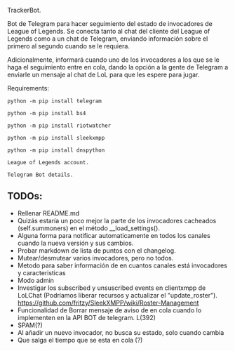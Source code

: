 TrackerBot.

Bot de Telegram para hacer seguimiento del estado de invocadores de League of Legends.
Se conecta tanto al chat del cliente del League of Legends como a un chat de Telegram, enviando
información sobre el primero al segundo cuando se le requiera.

Adicionalmente, informará cuando uno de los invocadores a los que se le haga el seguimiento entre
en cola, dando la opción a la gente de Telegram a enviarle un mensaje al chat de LoL para que
les espere para jugar.

Requirements:

	python -m pip install telegram
	
	python -m pip install bs4
	
	python -m pip install riotwatcher
	
	python -m pip install sleekxmpp
	
	python -m pip install dnspython

    League of Legends account.
	
    Telegram Bot details.
    
TODOs:
---
* Rellenar README.md
* Quizás estaría un poco mejor la parte de los invocadores cacheados (self.summoners) en el método __load_settings().
* Alguna forma para notificar automaticamente en todos los canales cuando la nueva versión y sus cambios.
* Probar markdown de lista de puntos con el changelog.
* Mutear/desmutear varios invocadores, pero no todos.
* Metodo para saber información de en cuantos canales está invocadores y caracteristicas
* Modo admin
* Investigar los subscribed y unsuscribed events en clientxmpp de LoLChat (Podríamos liberar recursos y actualizar el "update_roster"). https://github.com/fritzy/SleekXMPP/wiki/Roster-Management
* Funcionalidad de Borrar mensaje de aviso de en cola cuando lo implementen en la API BOT de telegram. L(392)
* SPAM(?)
* Al añadir un nuevo invocador, no busca su estado, solo cuando cambia
* Que salga el tiempo que se esta en cola (?)
